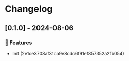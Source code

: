 # Changelog
## [0.1.0] - 2024-08-06

### :rocket: Features

- Init (2e1ce3708af31ca9e8cdc6f91ef857352a2fb054)

